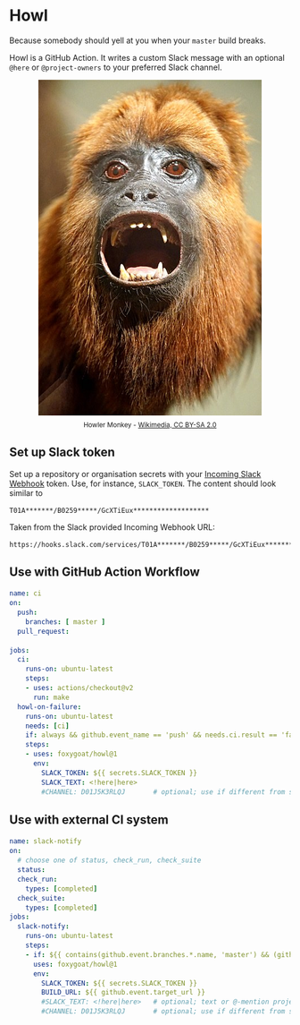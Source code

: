 # Howl

Because somebody should yell at you when your `master` build breaks.

Howl is a GitHub Action. It writes a custom Slack message with an
optional `@here` or `@project-owners` to your preferred Slack channel.

<div style="text-align:center;width:100%">
	<img src="howler.jpeg" alt="Howler Monkey"/>
	<br/>
	<sub>Howler Monkey -
		<a href="https://commons.wikimedia.org/wiki/File:DSC09108_-_Guyanan_Red_Howler_Monkey_(36384553204).jpg">
			Wikimedia, CC BY-SA 2.0
		</a>
	</sub>
</div>

## Set up Slack token

Set up a repository or organisation secrets with your [Incoming Slack
Webhook] token. Use, for instance, `SLACK_TOKEN`. The content should
look similar to

	T01A*******/B0259*****/GcXTiEux*******************

Taken from the Slack provided Incoming Webhook URL:

	https://hooks.slack.com/services/T01A*******/B0259*****/GcXTiEux*******************

[Incoming Slack Webhook]: https://slack.com/intl/en-au/help/articles/115005265063-Incoming-webhooks-for-Slack

## Use with GitHub Action Workflow

```yaml
name: ci
on:
  push:
    branches: [ master ]
  pull_request:

jobs:
  ci:
    runs-on: ubuntu-latest
    steps:
    - uses: actions/checkout@v2
      run: make
  howl-on-failure:
    runs-on: ubuntu-latest
    needs: [ci]
    if: always && github.event_name == 'push' && needs.ci.result == 'failure'
    steps:
    - uses: foxygoat/howl@1
      env:
        SLACK_TOKEN: ${{ secrets.SLACK_TOKEN }}
        SLACK_TEXT: <!here|here>
        #CHANNEL: D01J5K3RLQJ       # optional; use if different from slack webhook setup, take from channel URL
```

## Use with external CI system

```yaml
name: slack-notify
on:
  # choose one of status, check_run, check_suite
  status:
  check_run:
    types: [completed]
  check_suite:
    types: [completed]
jobs:
  slack-notify:
    runs-on: ubuntu-latest
    steps:
    - if: ${{ contains(github.event.branches.*.name, 'master') && (github.event.state == 'failure' || github.event.state == 'error')}}
      uses: foxygoat/howl@1
      env:
        SLACK_TOKEN: ${{ secrets.SLACK_TOKEN }}
        BUILD_URL: ${{ github.event.target_url }}
        #SLACK_TEXT: <!here|here>   # optional; text or @-mention project owners by slack member ID, e.g. <@U0LAN0Z89>
        #CHANNEL: D01J5K3RLQJ       # optional; use if different from slack webhook setup, take from channel URL
```
